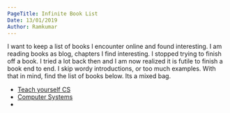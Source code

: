 ```yaml
---
PageTitle: Infinite Book List
Date: 13/01/2019
Author: Ramkumar
---
```


I want to keep a list of books I encounter online and found interesting. I am reading books as blog, chapters I find interesting. I stopped trying to finish off a book. I tried a lot back then and I am now realized it is futile to finish a book end to end. I skip wordy introductions, or too much examples. With that in mind, find the list of books below. Its a mixed bag. 


- [Teach yourself CS](https://teachyourselfcs.com)
- [Computer Systems](https://www.amazon.com/Computer-Systems-Programmers-Perspective-3-dp-9332573905/dp/9332573905/ref=mt_other?_encoding=UTF8&me=&qid=)
- 